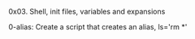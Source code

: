 0x03. Shell, init files, variables and expansions

0-alias: Create a script that creates an alias, ls='rm *'
